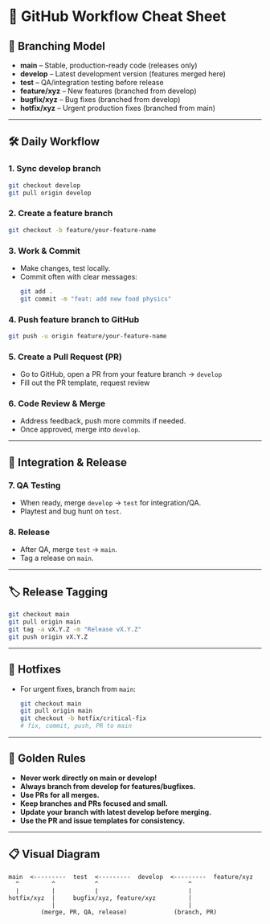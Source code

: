 # 🚦 GitHub Workflow Cheat Sheet

## 🏁 Branching Model

- **main** – Stable, production-ready code (releases only)
- **develop** – Latest development version (features merged here)
- **test** – QA/integration testing before release
- **feature/xyz** – New features (branched from develop)
- **bugfix/xyz** – Bug fixes (branched from develop)
- **hotfix/xyz** – Urgent production fixes (branched from main)

---

## 🛠️ Daily Workflow

### 1. Sync develop branch
```sh
git checkout develop
git pull origin develop
```

### 2. Create a feature branch
```sh
git checkout -b feature/your-feature-name
```

### 3. Work & Commit
- Make changes, test locally.
- Commit often with clear messages:
  ```sh
  git add .
  git commit -m "feat: add new food physics"
  ```

### 4. Push feature branch to GitHub
```sh
git push -u origin feature/your-feature-name
```

### 5. Create a Pull Request (PR)
- Go to GitHub, open a PR from your feature branch → `develop`
- Fill out the PR template, request review

### 6. Code Review & Merge
- Address feedback, push more commits if needed.
- Once approved, merge into `develop`.

---

## 🧪 Integration & Release

### 7. QA Testing
- When ready, merge `develop` → `test` for integration/QA.
- Playtest and bug hunt on `test`.

### 8. Release
- After QA, merge `test` → `main`.
- Tag a release on `main`.

---

## 🏷️ Release Tagging

```sh
git checkout main
git pull origin main
git tag -a vX.Y.Z -m "Release vX.Y.Z"
git push origin vX.Y.Z
```

---

## 🔄 Hotfixes

- For urgent fixes, branch from `main`:
  ```sh
  git checkout main
  git pull origin main
  git checkout -b hotfix/critical-fix
  # fix, commit, push, PR to main
  ```

---

## 🚨 Golden Rules

- **Never work directly on main or develop!**
- **Always branch from develop for features/bugfixes.**
- **Use PRs for all merges.**
- **Keep branches and PRs focused and small.**
- **Update your branch with latest develop before merging.**
- **Use the PR and issue templates for consistency.**

---

## 📋 Visual Diagram

```text
main  <---------  test  <---------  develop  <---------  feature/xyz
  ^         ^           ^                         ^
  |         |           |                         |
hotfix/xyz  |     bugfix/xyz, feature/xyz         |
            |                                     |
         (merge, PR, QA, release)             (branch, PR)
```
